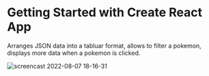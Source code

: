 # Getting Started with Create React App

Arranges JSON data into a tabluar format, allows to filter a pokemon, displays more data when a pokemon is clicked. 

![screencast 2022-08-07 18-16-31](https://user-images.githubusercontent.com/13471681/183278022-e3f72230-e217-4da0-99a7-413f6ef98999.gif)

